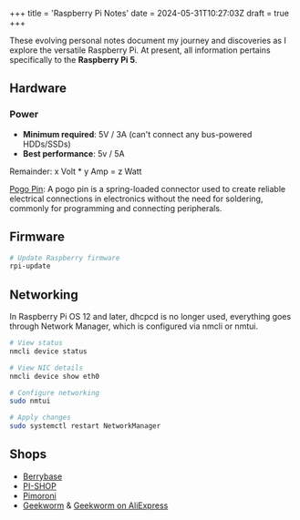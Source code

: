 +++
title = 'Raspberry Pi Notes'
date = 2024-05-31T10:27:03Z
draft = true
+++

These evolving personal notes document my journey and discoveries as I explore the versatile Raspberry Pi. At present, all information pertains specifically to the **Raspberry Pi 5**.

## Hardware

### Power

* **Minimum required**: 5V / 3A (can't connect any bus-powered HDDs/SSDs)
* **Best performance**: 5v / 5A

Remainder: x Volt * y Amp = z Watt

[Pogo Pin](https://upload.wikimedia.org/wikipedia/commons/thumb/f/f3/Pogo_Pin_Connectors.jpg/1920px-Pogo_Pin_Connectors.jpg): A pogo pin is a spring-loaded connector used to create reliable electrical connections in electronics without the need for soldering, commonly for programming and connecting peripherals.

## Firmware

```bash
# Update Raspberry firmware
rpi-update
```

## Networking

In Raspberry Pi OS 12 and later, dhcpcd is no longer used, everything goes through Network Manager, which is configured via nmcli or nmtui.

```bash
# View status
nmcli device status

# View NIC details
nmcli device show eth0

# Configure networking
sudo nmtui

# Apply changes
sudo systemctl restart NetworkManager
```

## Shops

* [Berrybase](https://www.berrybase.ch)
* [PI-SHOP](https://www.pi-shop.ch)
* [Pimoroni](https://shop.pimoroni.com)
* [Geekworm](https://geekworm.com) & [Geekworm on AliExpress](https://geekworm.aliexpress.com/store/1048722)
